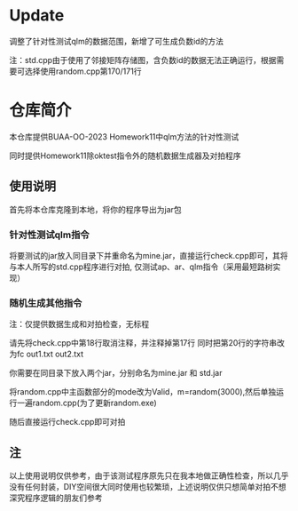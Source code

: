 # Update

调整了针对性测试qlm的数据范围，新增了可生成负数id的方法

注：std.cpp由于使用了邻接矩阵存储图，含负数id的数据无法正确运行，根据需要可选择使用random.cpp第170/171行

# 仓库简介

本仓库提供BUAA-OO-2023 Homework11中qlm方法的针对性测试

同时提供Homework11除oktest指令外的随机数据生成器及对拍程序

## 使用说明

首先将本仓库克隆到本地，将你的程序导出为jar包

### 针对性测试qlm指令

将要测试的jar放入同目录下并重命名为mine.jar，直接运行check.cpp即可，其将与本人所写的std.cpp程序进行对拍, 仅测试ap、ar、qlm指令（采用最短路树实现）

### 随机生成其他指令

注：仅提供数据生成和对拍检查，无标程

请先将check.cpp中第18行取消注释，并注释掉第17行 同时把第20行的字符串改为fc out1.txt out2.txt

你需要在同目录下放入两个jar，分别命名为mine.jar 和 std.jar

将random.cpp中主函数部分的mode改为Valid，m=random(3000),然后单独运行一遍random.cpp(为了更新random.exe)

随后直接运行check.cpp即可对拍

## 注

以上使用说明仅供参考，由于该测试程序原先只在我本地做正确性检查，所以几乎没有任何封装，DIY空间很大同时使用也较繁琐，上述说明仅供只想简单对拍不想深究程序逻辑的朋友们参考
